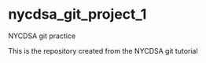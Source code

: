 # nycdsa_git_project_1
NYCDSA git practice

This is the repository created from the NYCDSA git tutorial
